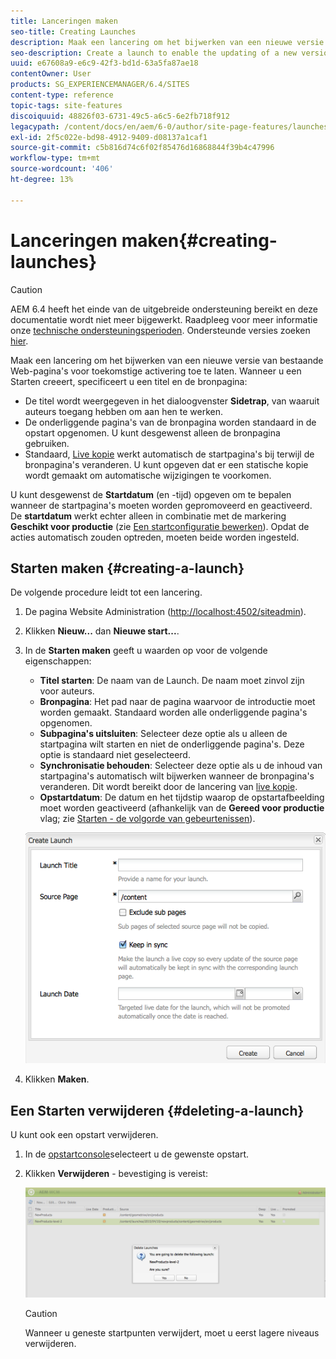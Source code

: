 ```yaml
---
title: Lanceringen maken
seo-title: Creating Launches
description: Maak een lancering om het bijwerken van een nieuwe versie van bestaande Web-pagina's voor toekomstige activering toe te laten. Wanneer u een Starten creeert, specificeert u een titel en de bronpagina.
seo-description: Create a launch to enable the updating of a new version of existing web pages for future activation. When you create a Launch, you specify a title and the source page.
uuid: e67608a9-e6c9-42f3-bd1d-63a5fa87ae18
contentOwner: User
products: SG_EXPERIENCEMANAGER/6.4/SITES
content-type: reference
topic-tags: site-features
discoiquuid: 48826f03-6731-49c5-a6c5-6e2fb718f912
legacypath: /content/docs/en/aem/6-0/author/site-page-features/launches
exl-id: 2f5c022e-bd98-4912-9409-d08137a1caf1
source-git-commit: c5b816d74c6f02f85476d16868844f39b4c47996
workflow-type: tm+mt
source-wordcount: '406'
ht-degree: 13%

---
```


# Lanceringen maken{#creating-launches}

>[!CAUTION]
>
>AEM 6.4 heeft het einde van de uitgebreide ondersteuning bereikt en deze documentatie wordt niet meer bijgewerkt. Raadpleeg voor meer informatie onze [technische ondersteuningsperioden](https://helpx.adobe.com/support/programs/eol-matrix.html). Ondersteunde versies zoeken [hier](https://experienceleague.adobe.com/docs/).

Maak een lancering om het bijwerken van een nieuwe versie van bestaande Web-pagina&#39;s voor toekomstige activering toe te laten. Wanneer u een Starten creeert, specificeert u een titel en de bronpagina:

* De titel wordt weergegeven in het dialoogvenster **Sidetrap**, van waaruit auteurs toegang hebben om aan hen te werken.
* De onderliggende pagina&#39;s van de bronpagina worden standaard in de opstart opgenomen. U kunt desgewenst alleen de bronpagina gebruiken.
* Standaard, [Live kopie](/help/sites-administering/msm.md) werkt automatisch de startpagina&#39;s bij terwijl de bronpagina&#39;s veranderen. U kunt opgeven dat er een statische kopie wordt gemaakt om automatische wijzigingen te voorkomen.

U kunt desgewenst de **Startdatum** (en -tijd) opgeven om te bepalen wanneer de startpagina&#39;s moeten worden gepromoveerd en geactiveerd. De **startdatum** werkt echter alleen in combinatie met de markering **Geschikt voor productie** (zie [Een startconfiguratie bewerken](/help/sites-classic-ui-authoring/classic-launches-editing.md#editing-a-launch-configuration)). Opdat de acties automatisch zouden optreden, moeten beide worden ingesteld.

## Starten maken {#creating-a-launch}

De volgende procedure leidt tot een lancering.

1. De pagina Website Administration ([http://localhost:4502/siteadmin](http://localhost:4502/siteadmin)).
1. Klikken **Nieuw...** dan **Nieuwe start...**.
1. In de **Starten maken** geeft u waarden op voor de volgende eigenschappen:

   * **Titel starten**: De naam van de Launch. De naam moet zinvol zijn voor auteurs.
   * **Bronpagina**: Het pad naar de pagina waarvoor de introductie moet worden gemaakt. Standaard worden alle onderliggende pagina&#39;s opgenomen.
   * **Subpagina&#39;s uitsluiten**: Selecteer deze optie als u alleen de startpagina wilt starten en niet de onderliggende pagina&#39;s. Deze optie is standaard niet geselecteerd.
   * **Synchronisatie behouden**: Selecteer deze optie als u de inhoud van startpagina&#39;s automatisch wilt bijwerken wanneer de bronpagina&#39;s veranderen. Dit wordt bereikt door de lancering van [live kopie](/help/sites-administering/msm.md).
   * **Opstartdatum**: De datum en het tijdstip waarop de opstartafbeelding moet worden geactiveerd (afhankelijk van de **Gereed voor productie** vlag; zie [Starten - de volgorde van gebeurtenissen](/help/sites-authoring/launches.md#launches-the-order-of-events)).

   ![chlimage_1-99](assets/chlimage_1-99.png)

1. Klikken **Maken**.

## Een Starten verwijderen {#deleting-a-launch}

U kunt ook een opstart verwijderen.

1. In de [opstartconsole](/help/sites-classic-ui-authoring/classic-launches.md)selecteert u de gewenste opstart.
1. Klikken **Verwijderen** - bevestiging is vereist:

   ![chlimage_1-100](assets/chlimage_1-100.png)

   >[!CAUTION]
   >
   >Wanneer u geneste startpunten verwijdert, moet u eerst lagere niveaus verwijderen.
